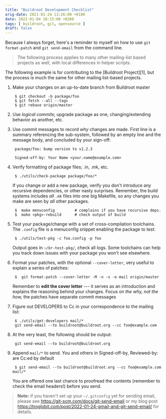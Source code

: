 ```yaml
---
title: "Buildroot Development Checklist"
orig-date: 2021-01-24 13:26:00 +0100
date: 2022-01-04 10:15:00 +0200
tags: [ buildroot, git, opensource ]
draft: false
---
```


Because I always forget, here's a reminder to myself on how to use `git
format-patch` and `git send-email` from the command line.

> The following process applies to many other mailing-list based
> projects as well, with local differences in helper scripts.

<!--more-->

The following example is for contributing to the [Buildroot Project][1],
but the process is much the same for other mailing list-based projects.

1. Make your changes on an up-to-date branch from Buildroot master

        $ git checkout -b package/foo
        $ git fetch --all --tags
        $ git rebase origin/master

2. Use *logical commits*; upgrade package as one, changing/extending
   behavior as another, etc.

3. Use commit messages to record *why* changes are made.  First line is
   a summary referencing the sub-system, followed by an empty line and
   the message body, and concluded by your sign-off:
   
        package/foo: bump version to v1.2.3

        Signed-off-by: Your Name <your.name@example.com>

4. Verify formatting of package files; .in, .mk, etc.

        $ ./utils/check-package package/foo/*

   If you change or add a new package, verify you don't introduce any
   recursive dependencies, or other nasty surprises.  Remember, the
   build systems includes *all* `.mk` files into one big Makefile, so
   any changes you make are seen by *all* other packages.

        $  make menuconfig         # complains if you have recursive deps.
        $  make <pkg>-rebuild      # check output of build

5. Test your package/change with a set of cross-compilation toolchains.
   The `.config` file is a menuconfig snippet enabling the package to
   test:

        $ ./utils/test-pkg -c foo.config -p foo

   Output goes in `~/br-test-pkg/`, check all logs.  Some toolchains
   can help you track down issues with your package you won't see
   elsewhere.

6. Format your patches, with the optional `--cover-letter`, very useful
   to explain a series of patches:

        $  git format-patch --cover-letter -M -n -s -o mail origin/master

   Remember to **edit the cover letter** --- it serves as an
   introduction and explains the reasoning behind your changes.  Focus
   on *the why, not the how,* the patches have separate commit messages

7. Figure out DEVELOPERS to Cc in your correspondence to the mailing list:

        $ ./utils/get-developers mail/*
        git send-email --to buildroot@buildroot.org --cc foo@example.com

8. At the very least, the following should be output:

        git send-email --to buildroot@buildroot.org
		
9. Append `mail/*` to send.  You and others in Signed-off-by,
   Reviewed-by: are Cc:ed by default

        $ git send-email --to buildroot@buildroot.org --cc foo@example.com mail/*
		
   You are offered one last chance to proofread the contents (remember
   to check the email headers!) before you send.

> **Note:** if you haven't set up your `~/.gitconfig` yet for sending
> email, please see https://git-scm.com/docs/git-send-email or my blog
> post https://troglobit.com/post/2022-01-24-gmail-and-git-send-email/
> for details.
